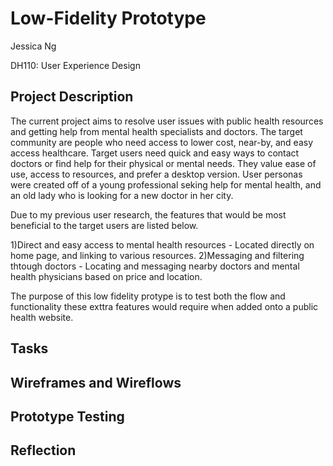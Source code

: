 # Low-Fidelity Prototype

Jessica Ng 

DH110: User Experience Design

## Project Description


The current project aims to resolve user issues with public health resources and getting help from mental health specialists and doctors. The target community are people who need access to lower cost, near-by, and easy access healthcare. Target users need quick and easy ways to contact doctors or find help for their physical or mental needs. They value ease of use, access to resources, and prefer a desktop version. User personas were created off of a young professional seking help for mental health, and an old lady who is looking for a new doctor in her city.  

 Due to my previous user research, the features that would be most beneficial to the target users are listed below.

1)Direct and easy access to mental health resources - Located directly on home page, and linking to various resources.
2)Messaging and filtering thtough doctors - Locating and messaging nearby doctors and mental health physicians based on price and location.

The purpose of this low fidelity protype is to test both the flow and functionality these exttra features would require when added onto a public health website.  


## Tasks

## Wireframes and Wireflows

## Prototype Testing 

## Reflection 

